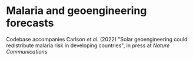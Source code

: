 # Malaria and geoengineering forecasts
Codebase accompanies Carlson _et al._ (2022) "Solar geoengineering could redistribute malaria risk in developing countries", in press at _Nature Communications_
